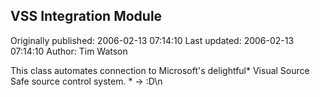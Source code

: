 ## VSS Integration Module

Originally published: 2006-02-13 07:14:10
Last updated: 2006-02-13 07:14:10
Author: Tim Watson

This class automates connection to Microsoft's delightful* Visual Source Safe source control system. * -> :D\n